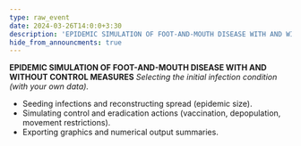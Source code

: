 ```yaml
---
type: raw_event
date: 2024-03-26T14:0:0+3:30
description: 'EPIDEMIC SIMULATION OF FOOT-AND-MOUTH DISEASE WITH AND WITHOUT CONTROL MEASURE'
hide_from_announcments: true
---
```

**EPIDEMIC SIMULATION OF FOOT-AND-MOUTH DISEASE WITH AND WITHOUT CONTROL MEASURES**
_Selecting the initial infection condition (with your own data)._
- Seeding infections and reconstructing spread (epidemic size).
- Simulating control and eradication actions (vaccination, depopulation, movement restrictions).
- Exporting graphics and numerical output summaries.




